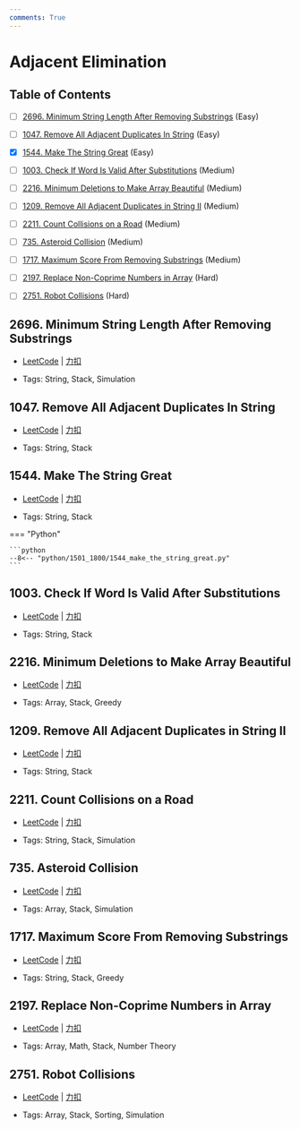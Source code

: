 ```yaml
---
comments: True
---
```


# Adjacent Elimination

## Table of Contents

- [ ] [2696. Minimum String Length After Removing Substrings](#2696-minimum-string-length-after-removing-substrings) (Easy)
- [ ] [1047. Remove All Adjacent Duplicates In String](#1047-remove-all-adjacent-duplicates-in-string) (Easy)
- [x] [1544. Make The String Great](#1544-make-the-string-great) (Easy)
- [ ] [1003. Check If Word Is Valid After Substitutions](#1003-check-if-word-is-valid-after-substitutions) (Medium)
- [ ] [2216. Minimum Deletions to Make Array Beautiful](#2216-minimum-deletions-to-make-array-beautiful) (Medium)
- [ ] [1209. Remove All Adjacent Duplicates in String II](#1209-remove-all-adjacent-duplicates-in-string-ii) (Medium)
- [ ] [2211. Count Collisions on a Road](#2211-count-collisions-on-a-road) (Medium)
- [ ] [735. Asteroid Collision](#735-asteroid-collision) (Medium)
- [ ] [1717. Maximum Score From Removing Substrings](#1717-maximum-score-from-removing-substrings) (Medium)
- [ ] [2197. Replace Non-Coprime Numbers in Array](#2197-replace-non-coprime-numbers-in-array) (Hard)
- [ ] [2751. Robot Collisions](#2751-robot-collisions) (Hard)


## 2696. Minimum String Length After Removing Substrings

-    [LeetCode](https://leetcode.com/problems/minimum-string-length-after-removing-substrings/) | [力扣](https://leetcode.cn/problems/minimum-string-length-after-removing-substrings/)

-   Tags: String, Stack, Simulation



## 1047. Remove All Adjacent Duplicates In String

-    [LeetCode](https://leetcode.com/problems/remove-all-adjacent-duplicates-in-string/) | [力扣](https://leetcode.cn/problems/remove-all-adjacent-duplicates-in-string/)

-   Tags: String, Stack



## 1544. Make The String Great

-    [LeetCode](https://leetcode.com/problems/make-the-string-great/) | [力扣](https://leetcode.cn/problems/make-the-string-great/)

-   Tags: String, Stack

=== "Python"

    ```python
    --8<-- "python/1501_1800/1544_make_the_string_great.py"
    ```



## 1003. Check If Word Is Valid After Substitutions

-    [LeetCode](https://leetcode.com/problems/check-if-word-is-valid-after-substitutions/) | [力扣](https://leetcode.cn/problems/check-if-word-is-valid-after-substitutions/)

-   Tags: String, Stack



## 2216. Minimum Deletions to Make Array Beautiful

-    [LeetCode](https://leetcode.com/problems/minimum-deletions-to-make-array-beautiful/) | [力扣](https://leetcode.cn/problems/minimum-deletions-to-make-array-beautiful/)

-   Tags: Array, Stack, Greedy



## 1209. Remove All Adjacent Duplicates in String II

-    [LeetCode](https://leetcode.com/problems/remove-all-adjacent-duplicates-in-string-ii/) | [力扣](https://leetcode.cn/problems/remove-all-adjacent-duplicates-in-string-ii/)

-   Tags: String, Stack



## 2211. Count Collisions on a Road

-    [LeetCode](https://leetcode.com/problems/count-collisions-on-a-road/) | [力扣](https://leetcode.cn/problems/count-collisions-on-a-road/)

-   Tags: String, Stack, Simulation



## 735. Asteroid Collision

-    [LeetCode](https://leetcode.com/problems/asteroid-collision/) | [力扣](https://leetcode.cn/problems/asteroid-collision/)

-   Tags: Array, Stack, Simulation



## 1717. Maximum Score From Removing Substrings

-    [LeetCode](https://leetcode.com/problems/maximum-score-from-removing-substrings/) | [力扣](https://leetcode.cn/problems/maximum-score-from-removing-substrings/)

-   Tags: String, Stack, Greedy



## 2197. Replace Non-Coprime Numbers in Array

-    [LeetCode](https://leetcode.com/problems/replace-non-coprime-numbers-in-array/) | [力扣](https://leetcode.cn/problems/replace-non-coprime-numbers-in-array/)

-   Tags: Array, Math, Stack, Number Theory



## 2751. Robot Collisions

-    [LeetCode](https://leetcode.com/problems/robot-collisions/) | [力扣](https://leetcode.cn/problems/robot-collisions/)

-   Tags: Array, Stack, Sorting, Simulation
